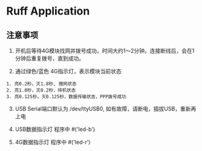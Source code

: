 # Ruff Application

## 注意事项
1. 开机后等待4G模块找网并拨号成功，时间大约1～2分钟。连接断线后，会在1分钟后重复拨号，直到成功。

2. 通过绿色/蓝色 4G指示灯，表示模块当前状态

```
1. 亮0.2秒，灭1.8秒, 搜网状态
2. 亮1.8秒，灭0.2秒，待机状态
3. 亮0.125秒，灭0.125秒，数据传输状态，PPP拨号成功

```

3. USB Serial端口默认为 /dev/ttyUSB0, 如有故障，请断电，插拔USB，重新再上电

4. USB数据指示灯
    程序中 #('led-b')
    
5. 4G数据指示灯
    程序中 #('led-r')
